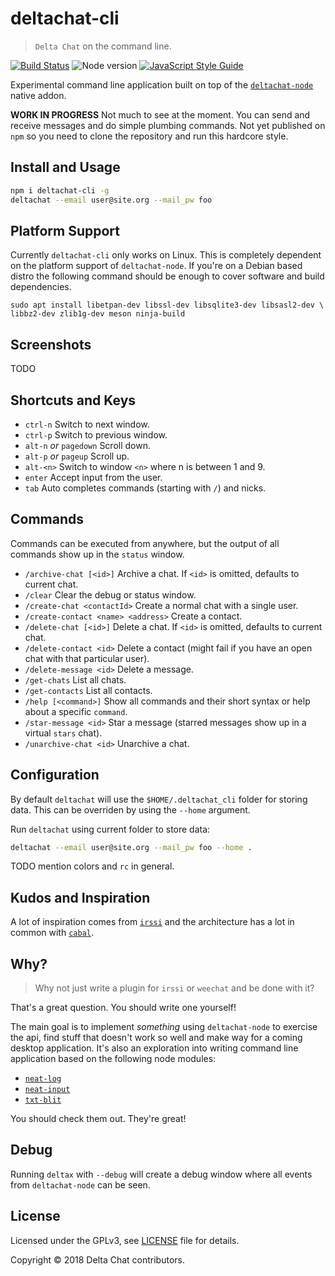 # deltachat-cli

> `Delta Chat` on the command line.

[![Build Status](https://travis-ci.org/ralphtheninja/deltachat-cli.svg?branch=master)](https://travis-ci.org/ralphtheninja/deltachat-cli)
![Node version](https://img.shields.io/node/v/deltachat-cli.svg)
[![JavaScript Style Guide](https://img.shields.io/badge/code_style-standard-brightgreen.svg)](https://standardjs.com)

Experimental command line application built on top of the [`deltachat-node`](https://github.com/deltachat/deltachat-node) native addon.

**WORK IN PROGRESS** Not much to see at the moment. You can send and receive messages and do simple plumbing commands. Not yet published on `npm` so you need to clone the repository and run this hardcore style.

## Install and Usage

```sh
npm i deltachat-cli -g
deltachat --email user@site.org --mail_pw foo
```

## Platform Support

Currently `deltachat-cli` only works on Linux. This is completely dependent on the platform support of `deltachat-node`. If you're on a Debian based distro the following command should be enough to cover software and build dependencies.

```
sudo apt install libetpan-dev libssl-dev libsqlite3-dev libsasl2-dev \
libbz2-dev zlib1g-dev meson ninja-build
```

## Screenshots

TODO

## Shortcuts and Keys

* `ctrl-n` Switch to next window.
* `ctrl-p` Switch to previous window.
* `alt-n` _or_ `pagedown` Scroll down.
* `alt-p` _or_ `pageup` Scroll up.
* `alt-<n>` Switch to window `<n>` where n is between 1 and 9.
* `enter` Accept input from the user.
* `tab` Auto completes commands (starting with `/`) and nicks.

## Commands

Commands can be executed from anywhere, but the output of all commands show up in the `status` window.

* `/archive-chat [<id>]` Archive a chat. If `<id>` is omitted, defaults to current chat.
* `/clear` Clear the debug or status window.
* `/create-chat <contactId>` Create a normal chat with a single user.
* `/create-contact <name> <address>` Create a contact.
* `/delete-chat [<id>]` Delete a chat. If `<id>` is omitted, defaults to current chat.
* `/delete-contact <id>` Delete a contact (might fail if you have an open chat with that particular user).
* `/delete-message <id>` Delete a message.
* `/get-chats` List all chats.
* `/get-contacts` List all contacts.
* `/help [<command>]` Show all commands and their short syntax or help about a specific `command`.
* `/star-message <id>` Star a message (starred messages show up in a virtual `stars` chat).
* `/unarchive-chat <id>` Unarchive a chat.

## Configuration

By default `deltachat` will use the `$HOME/.deltachat_cli` folder for storing data. This can be overriden by using the `--home` argument.

Run `deltachat` using current folder to store data:

```sh
deltachat --email user@site.org --mail_pw foo --home .
```

TODO mention colors and `rc` in general.

## Kudos and Inspiration

A lot of inspiration comes from [`irssi`](https://github.com/irssi/irssi) and the architecture has a lot in common with [`cabal`](https://github.com/cabal-club/cabal).

## Why?

> Why not just write a plugin for `irssi` or `weechat` and be done with it?

That's a great question. You should write one yourself!

The main goal is to implement _something_ using `deltachat-node` to exercise the api, find stuff that doesn't work so well and make way for a coming desktop application. It's also an exploration into writing command line application based on the following node modules:

* [`neat-log`](https://github.com/neat-log/neat-log)
* [`neat-input`](https://github.com/mafintosh/neat-input)
* [`txt-blit`](https://github.com/noffle/txt-blit)

You should check them out. They're great!

## Debug

Running `deltax` with `--debug` will create a debug window where all events from `deltachat-node` can be seen.

## License

Licensed under the GPLv3, see [LICENSE](./LICENSE) file for details.

Copyright © 2018 Delta Chat contributors.
